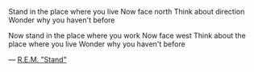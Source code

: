 Stand in the place where you live
Now face north
Think about direction
Wonder why you haven't before

Now stand in the place where you work
Now face west
Think about the place where you live
Wonder why you haven't before

— [R.E.M. "Stand"](https://www.youtube.com/watch?v=AKKqLl_ZEEY)
